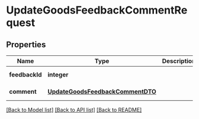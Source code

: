 # UpdateGoodsFeedbackCommentRequest

## Properties
Name | Type | Description | Notes
------------ | ------------- | ------------- | -------------
**feedbackId** | **integer** |  | [default to null]
**comment** | [**UpdateGoodsFeedbackCommentDTO**](UpdateGoodsFeedbackCommentDTO.md) |  | [default to null]

[[Back to Model list]](../README.md#documentation-for-models) [[Back to API list]](../README.md#documentation-for-api-endpoints) [[Back to README]](../README.md)



